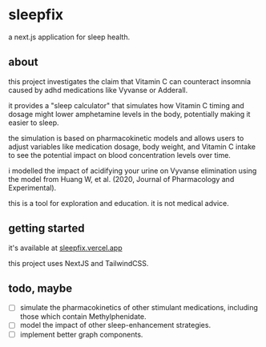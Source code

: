 # sleepfix

a next.js application for sleep health.

## about

this project investigates the claim that Vitamin C can counteract insomnia caused by adhd medications like Vyvanse or Adderall.

it provides a "sleep calculator" that simulates how Vitamin C timing and dosage might lower amphetamine levels in the body, potentially making it easier to sleep.

the simulation is based on pharmacokinetic models and allows users to adjust variables like medication dosage, body weight, and Vitamin C intake to see the potential impact on blood concentration levels over time.

i modelled the impact of acidifying your urine on Vyvanse elimination using the model from Huang W, et al. (2020, Journal of Pharmacology and Experimental).

this is a tool for exploration and education. it is not medical advice.

## getting started

it's available at [sleepfix.vercel.app](https://sleepfix.vercel.app)

this project uses NextJS and TailwindCSS.

## todo, maybe

- [ ] simulate the pharmacokinetics of other stimulant medications, including those which contain Methylphenidate. 
- [ ] model the impact of other sleep-enhancement strategies.
- [ ] implement better graph components.